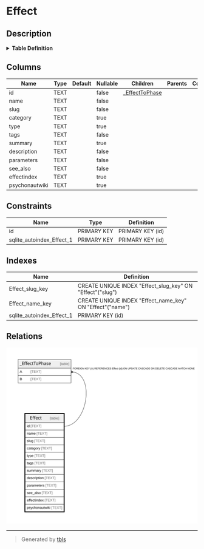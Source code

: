 # Effect

## Description

<details>
<summary><strong>Table Definition</strong></summary>

```sql
CREATE TABLE "Effect" (
    "id" TEXT NOT NULL PRIMARY KEY,
    "name" TEXT NOT NULL,
    "slug" TEXT NOT NULL,
    "category" TEXT,
    "type" TEXT,
    "tags" TEXT NOT NULL,
    "summary" TEXT,
    "description" TEXT NOT NULL,
    "parameters" TEXT NOT NULL,
    "see_also" TEXT NOT NULL,
    "effectindex" TEXT,
    "psychonautwiki" TEXT
)
```

</details>

## Columns

| Name | Type | Default | Nullable | Children | Parents | Comment |
| ---- | ---- | ------- | -------- | -------- | ------- | ------- |
| id | TEXT |  | false | [_EffectToPhase](_EffectToPhase.md) |  |  |
| name | TEXT |  | false |  |  |  |
| slug | TEXT |  | false |  |  |  |
| category | TEXT |  | true |  |  |  |
| type | TEXT |  | true |  |  |  |
| tags | TEXT |  | false |  |  |  |
| summary | TEXT |  | true |  |  |  |
| description | TEXT |  | false |  |  |  |
| parameters | TEXT |  | false |  |  |  |
| see_also | TEXT |  | false |  |  |  |
| effectindex | TEXT |  | true |  |  |  |
| psychonautwiki | TEXT |  | true |  |  |  |

## Constraints

| Name | Type | Definition |
| ---- | ---- | ---------- |
| id | PRIMARY KEY | PRIMARY KEY (id) |
| sqlite_autoindex_Effect_1 | PRIMARY KEY | PRIMARY KEY (id) |

## Indexes

| Name | Definition |
| ---- | ---------- |
| Effect_slug_key | CREATE UNIQUE INDEX "Effect_slug_key" ON "Effect"("slug") |
| Effect_name_key | CREATE UNIQUE INDEX "Effect_name_key" ON "Effect"("name") |
| sqlite_autoindex_Effect_1 | PRIMARY KEY (id) |

## Relations

![er](Effect.svg)

---

> Generated by [tbls](https://github.com/k1LoW/tbls)
